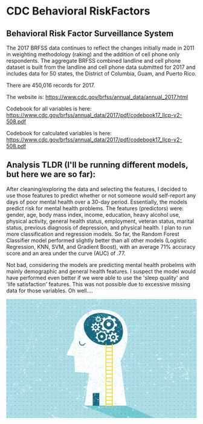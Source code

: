 # CDC Behavioral RiskFactors
## Behavioral Risk Factor Surveillance System

The 2017 BRFSS data continues to reflect the changes initially made in 2011 in weighting methodology (raking) and the addition of cell phone only respondents. The aggregate BRFSS combined landline and cell phone dataset is built from the landline and cell phone data submitted for 2017 and includes data for 50 states, the District of Columbia, Guam, and Puerto Rico.

There are 450,016 records for 2017.

The website is: https://www.cdc.gov/brfss/annual_data/annual_2017.html

Codebook for all variables is here: https://www.cdc.gov/brfss/annual_data/2017/pdf/codebook17_llcp-v2-508.pdf

Codebook for calculated variables is here: https://www.cdc.gov/brfss/annual_data/2017/pdf/codebook17_llcp-v2-508.pdf

## Analysis TLDR (I'll be running different models, but here we are so far): 
After cleaning/exploring the data and selecting the features, I decided to use those features to predict whether or not someone would self-report any days of poor mental health over a 30-day period. Essentially, the models predict risk for mental health problems. The features (predictors) were: gender, age, body mass index, income, education, heavy alcohol use, physical activity, general health status, employment, veteran status, marital status, previous diagnosis of depression, and physical health. I plan to run more classification and regression models. So far, the Random Forest Classifier model performed slightly better than all other models (Logistic Regression, KNN, SVM, and Gradient Boost), with an average 71% accuracy score and an area under the curve (AUC) of .77.

Not bad, considering the models are predicting mental health probelms with mainly demographic and general health features. I suspect the model would have performed even better if we were able to use the 'sleep quality' and 'life satisfaction' features. This was not possible due to excessive missing data for those variables. Oh well....

![Mental Health](behavioral-health-vs-mental-health.png)
